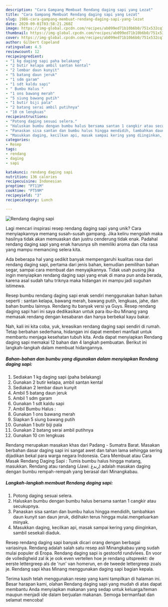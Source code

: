 ```yaml
---
description: "Cara Gampang Membuat Rendang daging sapi yang Lezat"
title: "Cara Gampang Membuat Rendang daging sapi yang Lezat"
slug: 1986-cara-gampang-membuat-rendang-daging-sapi-yang-lezat
date: 2020-09-01T03:58:21.260Z
image: https://img-global.cpcdn.com/recipes/ab099ed71b10b6b0/751x532cq70/rendang-daging-sapi-foto-resep-utama.jpg
thumbnail: https://img-global.cpcdn.com/recipes/ab099ed71b10b6b0/751x532cq70/rendang-daging-sapi-foto-resep-utama.jpg
cover: https://img-global.cpcdn.com/recipes/ab099ed71b10b6b0/751x532cq70/rendang-daging-sapi-foto-resep-utama.jpg
author: Gilbert Copeland
ratingvalue: 4.5
reviewcount: 12
recipeingredient:
- "1 kg daging sapi paha belakang"
- "2 butir kelapa ambil santan kental"
- "2 lembar daun kunyit"
- "5 batang daun jeruk"
- "1 sdm garam"
- "1 sdt kaldu sapi"
- " Bumbu Halus "
- "1 ons bawang merah"
- "5 siung bawang putih"
- "1 butir biji pala"
- "2 batang serai ambil putihnya"
- "10 cm lengkuas"
recipeinstructions:
- "Potong daging sesuai selera."
- "Haluskan bumbu dengan bumbu halus bersama santan 1 cangkir atau secukupnya."
- "Panaskan sisa santan dan bumbu halus hingga mendidih, tambahkan daun kunyit san daun jeruk, didihakn terus hingga mulai.mengeluarkan minyak."
- "Masukkan daging, kecilkan api, masak sampai kering yang diinginkan, sambil sesekali diaduk."
categories:
- Resep
tags:
- rendang
- daging
- sapi

katakunci: rendang daging sapi 
nutrition: 136 calories
recipecuisine: Indonesian
preptime: "PT11M"
cooktime: "PT59M"
recipeyield: "3"
recipecategory: Lunch

---
```



![Rendang daging sapi](https://img-global.cpcdn.com/recipes/ab099ed71b10b6b0/751x532cq70/rendang-daging-sapi-foto-resep-utama.jpg)

Lagi mencari inspirasi resep rendang daging sapi yang unik? Cara menyiapkannya memang susah-susah gampang. Jika keliru mengolah maka hasilnya tidak akan memuaskan dan justru cenderung tidak enak. Padahal rendang daging sapi yang enak harusnya sih memiliki aroma dan cita rasa yang mampu memancing selera kita.

Ada beberapa hal yang sedikit banyak mempengaruhi kualitas rasa dari rendang daging sapi, pertama dari jenis bahan, kemudian pemilihan bahan segar, sampai cara membuat dan menyajikannya. Tidak usah pusing jika ingin menyiapkan rendang daging sapi yang enak di mana pun anda berada, karena asal sudah tahu triknya maka hidangan ini mampu jadi suguhan istimewa.

Resep bumbu rendang daging sapi enak sendiri menggunakan bahan bahan seperti : santan kelapa, bawang merah, bawang putih, lengkuas, jahe, dan bahan bumbu lainnya. Rendang itu banyak versi ya Guys. Resep rendang daging sapi hari ini saya dedikasikan untuk para ibu-ibu Minang yang memasak rendang dengan kesabaran dan hanya berbekal kayu bakar.


Nah, kali ini kita coba, yuk, kreasikan rendang daging sapi sendiri di rumah. Tetap berbahan sederhana, hidangan ini dapat memberi manfaat untuk membantu menjaga kesehatan tubuh kita. Anda dapat menyiapkan Rendang daging sapi memakai 12 bahan dan 4 langkah pembuatan. Berikut ini langkah-langkah dalam membuat hidangannya.

<!--inarticleads1-->

##### Bahan-bahan dan bumbu yang digunakan dalam menyiapkan Rendang daging sapi:

1. Sediakan 1 kg daging sapi (paha belakang)
1. Gunakan 2 butir kelapa, ambil santan kental
1. Sediakan 2 lembar daun kunyit
1. Ambil 5 batang daun jeruk
1. Ambil 1 sdm garam
1. Gunakan 1 sdt kaldu sapi
1. Ambil  Bumbu Halus :
1. Gunakan 1 ons bawang merah
1. Siapkan 5 siung bawang putih
1. Gunakan 1 butir biji pala
1. Gunakan 2 batang serai ambil putihnya
1. Gunakan 10 cm lengkuas


Rendang merupakan masakan khas dari Padang - Sumatra Barat. Masakan berbahan dasar daging sapi ini sangat awet dan tahan lama sehingga sering dijadikan bekal para warga negara Indonesia. Cara Membuat atau Cara Masak Rendang Daging Sapi : Tumis bumbu halus hingga matang, masukkan. Rendang atau randang (Jawi: رندڠ) adalah masakan daging dengan bumbu rempah-rempah yang berasal dari Minangkabau. 

<!--inarticleads2-->

##### Langkah-langkah membuat Rendang daging sapi:

1. Potong daging sesuai selera.
1. Haluskan bumbu dengan bumbu halus bersama santan 1 cangkir atau secukupnya.
1. Panaskan sisa santan dan bumbu halus hingga mendidih, tambahkan daun kunyit san daun jeruk, didihakn terus hingga mulai.mengeluarkan minyak.
1. Masukkan daging, kecilkan api, masak sampai kering yang diinginkan, sambil sesekali diaduk.


Resep rendang daging sapi banyak dicari orang dengan berbagai variasinya. Rendang adalah salah satu resep asli Minangkabau yang sudah mulai populer di Eropa. Rendang daging sapi is gestoofd rundvlees. En voor de volledigheid zal ik je ook even vertellen hoe je rendang uitspreekt: de eerste lettergreep als de &#39;run&#39; van homerun, en de tweede lettergreep zoals je. Rendang sapi khas Minang menggunakan daging sapi bagian kepala. 

Terima kasih telah menggunakan resep yang kami tampilkan di halaman ini. Besar harapan kami, olahan Rendang daging sapi yang mudah di atas dapat membantu Anda menyiapkan makanan yang sedap untuk keluarga/teman maupun menjadi ide dalam berjualan makanan. Semoga bermanfaat dan selamat mencoba!
